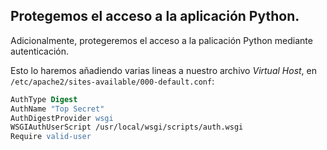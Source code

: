 ## Protegemos el acceso a la aplicación Python.

Adicionalmente, protegeremos el acceso a la palicación Python mediante autenticación.

Esto lo haremos añadiendo varias lineas a nuestro archivo _Virtual Host_, en `/etc/apache2/sites-available/000-default.conf`:

```apache
AuthType Digest
AuthName "Top Secret"
AuthDigestProvider wsgi
WSGIAuthUserScript /usr/local/wsgi/scripts/auth.wsgi
Require valid-user
```
